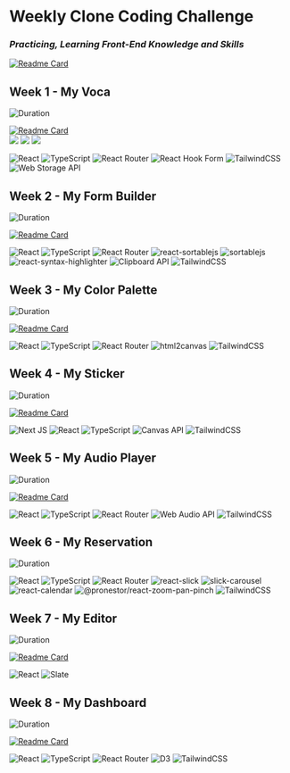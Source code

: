 # Weekly Clone Coding Challenge
### __*Practicing, Learning Front-End Knowledge and Skills*__   

[![Readme Card](https://github-readme-stats.vercel.app/api/pin/?username=akffkdahffkdgo77&repo=farewell-2022&theme=dracula)](https://github.com/namiein/farewell-2022)

## Week 1 - My Voca
![Duration](https://img.shields.io/badge/Duration-2022.09.22%20~%202022.10.02-pink?style=flat)

[![Readme Card](https://github-readme-stats.vercel.app/api/pin/?username=akffkdahffkdgo77&repo=my-voca&theme=cobalt)](https://github.com/akffkdahffkdgo77/weekly-clone-coding/blob/main/my-voca/MyVoca.md)   
<object>
<img src="https://img.shields.io/badge/docs-%EB%8B%A8%EC%96%B4%EC%B6%94%EA%B0%80%ED%95%98%EA%B8%B0-black?style=for-the-badge&link=https://github.com/namiein/weekly-clone-coding/blob/main/my-voca/1.md&link=https://github.com/akffkdahffkdgo77/weekly-clone-coding/blob/main/my-voca/1.md"/>
</object>
<object>
<img src="https://img.shields.io/badge/docs-%EC%B9%B4%EB%93%9C%20%EA%B5%AC%ED%98%84%ED%95%98%EA%B8%B0-black?style=for-the-badge&link=https://github.com/namiein/weekly-clone-coding/blob/main/my-voca/2.md&link=https://github.com/akffkdahffkdgo77/weekly-clone-coding/blob/main/my-voca/2.md"/>
</object>
<object>
<img src="https://img.shields.io/badge/docs-%ED%85%8C%EC%8A%A4%ED%8A%B8%20%EA%B5%AC%ED%98%84%ED%95%98%EA%B8%B0-black?style=for-the-badge&link=https://github.com/namiein/weekly-clone-coding/blob/main/my-voca/3.md&link=https://github.com/akffkdahffkdgo77/weekly-clone-coding/blob/main/my-voca/3.md"/>
</object>

![React](https://img.shields.io/badge/react-%2320232a.svg?style=for-the-badge&logo=react&logoColor=%2361DAFB)
![TypeScript](https://img.shields.io/badge/typescript-%23007ACC.svg?style=for-the-badge&logo=typescript&logoColor=white)
![React Router](https://img.shields.io/badge/React_Router-CA4245?style=for-the-badge&logo=react-router&logoColor=white)
![React Hook Form](https://img.shields.io/badge/React%20Hook%20Form-%23EC5990.svg?style=for-the-badge&logo=reacthookform&logoColor=white)
![TailwindCSS](https://img.shields.io/badge/tailwindcss-%2338B2AC.svg?style=for-the-badge&logo=tailwind-css&logoColor=white)
![Web Storage API](https://img.shields.io/badge/-Web%20Storage%20API-black?style=for-the-badge)

## Week 2 - My Form Builder
![Duration](https://img.shields.io/badge/Duration-2022.10.03%20~%202022.10.08-pink?style=flat)

[![Readme Card](https://github-readme-stats.vercel.app/api/pin/?username=akffkdahffkdgo77&repo=my-form-builder&theme=radical)](https://github.com/namiein/my-form-builder)   

![React](https://img.shields.io/badge/react-%2320232a.svg?style=for-the-badge&logo=react&logoColor=%2361DAFB)
![TypeScript](https://img.shields.io/badge/typescript-%23007ACC.svg?style=for-the-badge&logo=typescript&logoColor=white)
![React Router](https://img.shields.io/badge/React_Router-CA4245?style=for-the-badge&logo=react-router&logoColor=white)
![react-sortablejs](https://img.shields.io/badge/-react--sortablejs-black?style=for-the-badge)
![sortablejs](https://img.shields.io/badge/-sortablejs-black?style=for-the-badge)
![react-syntax-highlighter](https://img.shields.io/badge/-react--syntax--highlighter-black?style=for-the-badge)
![Clipboard API](https://img.shields.io/badge/-Clipboard%20API-black?style=for-the-badge)
![TailwindCSS](https://img.shields.io/badge/tailwindcss-%2338B2AC.svg?style=for-the-badge&logo=tailwind-css&logoColor=white)

## Week 3 - My Color Palette
![Duration](https://img.shields.io/badge/Duration-2022.10.09%20~%202022.10.15-pink?style=flat)

[![Readme Card](https://github-readme-stats.vercel.app/api/pin/?username=akffkdahffkdgo77&repo=my-color-palette&theme=merko)](https://github.com/namiein/my-color-palette)  

![React](https://img.shields.io/badge/react-%2320232a.svg?style=for-the-badge&logo=react&logoColor=%2361DAFB)
![TypeScript](https://img.shields.io/badge/typescript-%23007ACC.svg?style=for-the-badge&logo=typescript&logoColor=white)
![React Router](https://img.shields.io/badge/React_Router-CA4245?style=for-the-badge&logo=react-router&logoColor=white)
![html2canvas](https://img.shields.io/badge/-html2canvas-black?style=for-the-badge)
![TailwindCSS](https://img.shields.io/badge/tailwindcss-%2338B2AC.svg?style=for-the-badge&logo=tailwind-css&logoColor=white)

## Week 4 - My Sticker
![Duration](https://img.shields.io/badge/Duration-2022.10.16%20~%202022.10.23-pink?style=flat)

[![Readme Card](https://github-readme-stats.vercel.app/api/pin/?username=akffkdahffkdgo77&repo=my-sticker&theme=gruvbox)](https://github.com/namiein/my-sticker)  

![Next JS](https://img.shields.io/badge/Next-black?style=for-the-badge&logo=next.js&logoColor=white)
![React](https://img.shields.io/badge/react-%2320232a.svg?style=for-the-badge&logo=react&logoColor=%2361DAFB)
![TypeScript](https://img.shields.io/badge/typescript-%23007ACC.svg?style=for-the-badge&logo=typescript&logoColor=white)
![Canvas API](https://img.shields.io/badge/-Canvas%20API-black?style=for-the-badge)
![TailwindCSS](https://img.shields.io/badge/tailwindcss-%2338B2AC.svg?style=for-the-badge&logo=tailwind-css&logoColor=white)

## Week 5 - My Audio Player
![Duration](https://img.shields.io/badge/Duration-2022.10.24%20~%202022.11.20-pink?style=flat)

[![Readme Card](https://github-readme-stats.vercel.app/api/pin/?username=akffkdahffkdgo77&repo=my-audio-player&theme=tokyonight)](https://github.com/namiein/my-audio-player)  

![React](https://img.shields.io/badge/react-%2320232a.svg?style=for-the-badge&logo=react&logoColor=%2361DAFB)
![TypeScript](https://img.shields.io/badge/typescript-%23007ACC.svg?style=for-the-badge&logo=typescript&logoColor=white)
![React Router](https://img.shields.io/badge/React_Router-CA4245?style=for-the-badge&logo=react-router&logoColor=white)
![Web Audio API](https://img.shields.io/badge/-Web%20Audio%20API-black?style=for-the-badge)
![TailwindCSS](https://img.shields.io/badge/tailwindcss-%2338B2AC.svg?style=for-the-badge&logo=tailwind-css&logoColor=white)

## Week 6 - My Reservation
![Duration](https://img.shields.io/badge/Duration-2022.11.04%20~%202022.11.11%20-pink?style=flat)

![React](https://img.shields.io/badge/react-%2320232a.svg?style=for-the-badge&logo=react&logoColor=%2361DAFB)
![TypeScript](https://img.shields.io/badge/typescript-%23007ACC.svg?style=for-the-badge&logo=typescript&logoColor=white)
![React Router](https://img.shields.io/badge/React_Router-CA4245?style=for-the-badge&logo=react-router&logoColor=white)
![react-slick](https://img.shields.io/badge/-react--slick-black?style=for-the-badge)
![slick-carousel](https://img.shields.io/badge/-slick--carousel-black?style=for-the-badge)
![react-calendar](https://img.shields.io/badge/-react--calendar-black?style=for-the-badge)
![@pronestor/react-zoom-pan-pinch](https://img.shields.io/badge/-%40pronestor%2Freact--zoom--pan--pinch-black?style=for-the-badge)
![TailwindCSS](https://img.shields.io/badge/tailwindcss-%2338B2AC.svg?style=for-the-badge&logo=tailwind-css&logoColor=white)
  
## Week 7 - My Editor
![Duration](https://img.shields.io/badge/Duration-2022.11.21%20~%202022.12.04-pink?style=flat)

[![Readme Card](https://github-readme-stats.vercel.app/api/pin/?username=akffkdahffkdgo77&repo=my-editor&theme=onedark)](https://github.com/namiein/my-editor)   

![React](https://img.shields.io/badge/react-%2320232a.svg?style=for-the-badge&logo=react&logoColor=%2361DAFB)
![Slate](https://img.shields.io/badge/-Slate-black?style=for-the-badge)

## Week 8 - My Dashboard
![Duration](https://img.shields.io/badge/Duration-2022.12.05%20~%202022.12.31-pink?style=flat)

[![Readme Card](https://github-readme-stats.vercel.app/api/pin/?username=akffkdahffkdgo77&repo=my-dashboard&theme=nightowl)](https://github.com/namiein/my-dashboard)  

![React](https://img.shields.io/badge/react-%2320232a.svg?style=for-the-badge&logo=react&logoColor=%2361DAFB)
![TypeScript](https://img.shields.io/badge/typescript-%23007ACC.svg?style=for-the-badge&logo=typescript&logoColor=white)
![React Router](https://img.shields.io/badge/React_Router-CA4245?style=for-the-badge&logo=react-router&logoColor=white)
![D3](https://img.shields.io/badge/-D3-black?style=for-the-badge)
![TailwindCSS](https://img.shields.io/badge/tailwindcss-%2338B2AC.svg?style=for-the-badge&logo=tailwind-css&logoColor=white)
